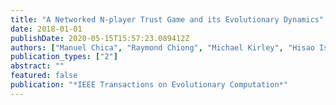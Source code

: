 ```yaml
---
title: "A Networked N-player Trust Game and its Evolutionary Dynamics"
date: 2018-01-01
publishDate: 2020-05-15T15:57:23.089412Z
authors: ["Manuel Chica", "Raymond Chiong", "Michael Kirley", "Hisao Ishibuchi"]
publication_types: ["2"]
abstract: ""
featured: false
publication: "*IEEE Transactions on Evolutionary Computation*"
---
```



